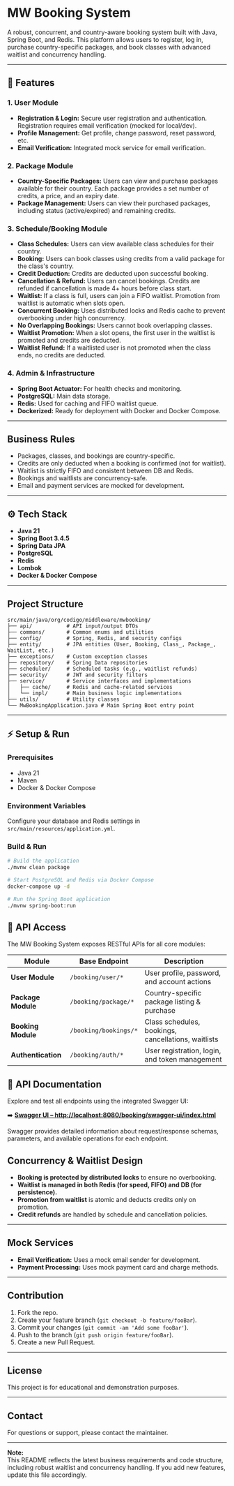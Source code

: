 # MW Booking System

A robust, concurrent, and country-aware booking system built with Java, Spring Boot, and Redis. This platform allows users to register, log in, purchase country-specific packages, and book classes with advanced waitlist and concurrency handling.

---

## 🚀 Features

### 1. User Module
- **Registration & Login:** Secure user registration and authentication. Registration requires email verification (mocked for local/dev).
- **Profile Management:** Get profile, change password, reset password, etc.
- **Email Verification:** Integrated mock service for email verification.

### 2. Package Module
- **Country-Specific Packages:** Users can view and purchase packages available for their country. Each package provides a set number of credits, a price, and an expiry date.
- **Package Management:** Users can view their purchased packages, including status (active/expired) and remaining credits.

### 3. Schedule/Booking Module
- **Class Schedules:** Users can view available class schedules for their country.
- **Booking:** Users can book classes using credits from a valid package for the class's country.
- **Credit Deduction:** Credits are deducted upon successful booking.
- **Cancellation & Refund:** Users can cancel bookings. Credits are refunded if cancellation is made 4+ hours before class start.
- **Waitlist:** If a class is full, users can join a FIFO waitlist. Promotion from waitlist is automatic when slots open.
- **Concurrent Booking:** Uses distributed locks and Redis cache to prevent overbooking under high concurrency.
- **No Overlapping Bookings:** Users cannot book overlapping classes.
- **Waitlist Promotion:** When a slot opens, the first user in the waitlist is promoted and credits are deducted.
- **Waitlist Refund:** If a waitlisted user is not promoted when the class ends, no credits are deducted.

### 4. Admin & Infrastructure
- **Spring Boot Actuator:** For health checks and monitoring.
- **PostgreSQL:** Main data storage.
- **Redis:** Used for caching and FIFO waitlist queue.
- **Dockerized:** Ready for deployment with Docker and Docker Compose.

---

## Business Rules

- Packages, classes, and bookings are country-specific.
- Credits are only deducted when a booking is confirmed (not for waitlist).
- Waitlist is strictly FIFO and consistent between DB and Redis.
- Bookings and waitlists are concurrency-safe.
- Email and payment services are mocked for development.

---

## ⚙️ Tech Stack

- **Java 21**
- **Spring Boot 3.4.5**
- **Spring Data JPA**
- **PostgreSQL**
- **Redis**
- **Lombok**
- **Docker & Docker Compose**

---

## Project Structure

```
src/main/java/org/codigo/middleware/mwbooking/
├── api/           # API input/output DTOs
├── commons/       # Common enums and utilities
├── config/        # Spring, Redis, and security configs
├── entity/        # JPA entities (User, Booking, Class_, Package_, WaitList, etc.)
├── exceptions/    # Custom exception classes
├── repository/    # Spring Data repositories
├── scheduler/     # Scheduled tasks (e.g., waitlist refunds)
├── security/      # JWT and security filters
├── service/       # Service interfaces and implementations
│   ├── cache/     # Redis and cache-related services
│   └── impl/      # Main business logic implementations
├── utils/         # Utility classes
└── MwBookingApplication.java # Main Spring Boot entry point
```

---

## ⚡ Setup & Run

### Prerequisites
- Java 21
- Maven
- Docker & Docker Compose

### Environment Variables
Configure your database and Redis settings in `src/main/resources/application.yml`.

### Build & Run

```bash
# Build the application
./mvnw clean package

# Start PostgreSQL and Redis via Docker Compose
docker-compose up -d

# Run the Spring Boot application
./mvnw spring-boot:run
```


## 🔌 API Access

The MW Booking System exposes RESTful APIs for all core modules:

| Module                | Base Endpoint         | Description                              |
|-----------------------|-----------------------|------------------------------------------|
| **User Module**       | `/booking/user/*`     | User profile, password, and account actions |
| **Package Module**    | `/booking/package/*`  | Country-specific package listing & purchase |
| **Booking Module**    | `/booking/bookings/*` | Class schedules, bookings, cancellations, waitlists |
| **Authentication**    | `/booking/auth/*`     | User registration, login, and token management |

## 📘 API Documentation

Explore and test all endpoints using the integrated Swagger UI:

➡️ **[Swagger UI – http://localhost:8080/booking/swagger-ui/index.html](http://localhost:8080/booking/swagger-ui/index.html)**

Swagger provides detailed information about request/response schemas, parameters, and available operations for each endpoint.






## Concurrency & Waitlist Design

- **Booking is protected by distributed locks** to ensure no overbooking.
- **Waitlist is managed in both Redis (for speed, FIFO) and DB (for persistence).**
- **Promotion from waitlist** is atomic and deducts credits only on promotion.
- **Credit refunds** are handled by schedule and cancellation policies.

---

## Mock Services

- **Email Verification:** Uses a mock email sender for development.
- **Payment Processing:** Uses mock payment card and charge methods.

---

## Contribution

1. Fork the repo.
2. Create your feature branch (`git checkout -b feature/fooBar`).
3. Commit your changes (`git commit -am 'Add some fooBar'`).
4. Push to the branch (`git push origin feature/fooBar`).
5. Create a new Pull Request.

---

## License

This project is for educational and demonstration purposes.

---

## Contact

For questions or support, please contact the maintainer.

---

**Note:**  
This README reflects the latest business requirements and code structure, including robust waitlist and concurrency handling. If you add new features, update this file accordingly.
